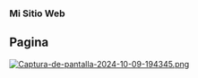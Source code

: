 ### Mi Sitio Web

## Pagina
[![Captura-de-pantalla-2024-10-09-194345.png](https://i.postimg.cc/nzLpjXt5/Captura-de-pantalla-2024-10-09-194345.png)](https://postimg.cc/SXHwHNR7)
